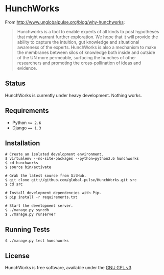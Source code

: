 HunchWorks
==========

From http://www.unglobalpulse.org/blog/why-hunchworks:

> Hunchworks is a tool to enable experts of all kinds to post hypotheses that might warrant further exploration. We hope that it will provide the ability to capture the intuition, gut knowledge and situational awareness of the experts. HunchWorks is also a mechanism to make the membranes between silos of knowledge both inside and outside of the UN more permeable, surfacing the hunches of other researchers and promoting the cross-pollination of ideas and evidence.



Status
------

HunchWorks is currently under heavy development. Nothing works.


Requirements
------------

* Python `>= 2.6`
* Django `== 1.3`


Installation
------------

    # Create an isolated development environment.
    $ virtualenv --no-site-packages --python=python2.6 hunchworks
    $ cd hunchworks
    $ source bin/activate

    # Grab the latest source from GitHub.
    $ git clone git://github.com/global-pulse/HunchWorks.git src
    $ cd src

    # Install development dependencies with Pip.
    $ pip install -r requirements.txt

    # Start the development server.
    $ ./manage.py syncdb
    $ ./manage.py runserver


Running Tests
-------------

    $ ./manage.py test hunchworks


License
-------

HunchWorks is free software, available under the [GNU GPL v3](http://www.gnu.org/licenses/gpl-3.0.txt).